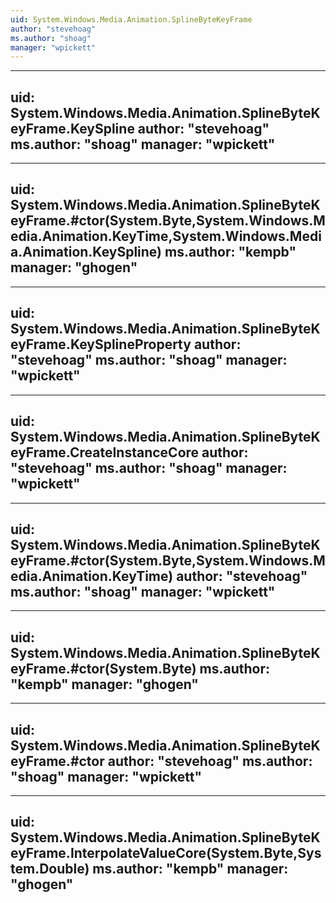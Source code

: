 ```yaml
---
uid: System.Windows.Media.Animation.SplineByteKeyFrame
author: "stevehoag"
ms.author: "shoag"
manager: "wpickett"
---
```


---
uid: System.Windows.Media.Animation.SplineByteKeyFrame.KeySpline
author: "stevehoag"
ms.author: "shoag"
manager: "wpickett"
---

---
uid: System.Windows.Media.Animation.SplineByteKeyFrame.#ctor(System.Byte,System.Windows.Media.Animation.KeyTime,System.Windows.Media.Animation.KeySpline)
ms.author: "kempb"
manager: "ghogen"
---

---
uid: System.Windows.Media.Animation.SplineByteKeyFrame.KeySplineProperty
author: "stevehoag"
ms.author: "shoag"
manager: "wpickett"
---

---
uid: System.Windows.Media.Animation.SplineByteKeyFrame.CreateInstanceCore
author: "stevehoag"
ms.author: "shoag"
manager: "wpickett"
---

---
uid: System.Windows.Media.Animation.SplineByteKeyFrame.#ctor(System.Byte,System.Windows.Media.Animation.KeyTime)
author: "stevehoag"
ms.author: "shoag"
manager: "wpickett"
---

---
uid: System.Windows.Media.Animation.SplineByteKeyFrame.#ctor(System.Byte)
ms.author: "kempb"
manager: "ghogen"
---

---
uid: System.Windows.Media.Animation.SplineByteKeyFrame.#ctor
author: "stevehoag"
ms.author: "shoag"
manager: "wpickett"
---

---
uid: System.Windows.Media.Animation.SplineByteKeyFrame.InterpolateValueCore(System.Byte,System.Double)
ms.author: "kempb"
manager: "ghogen"
---
